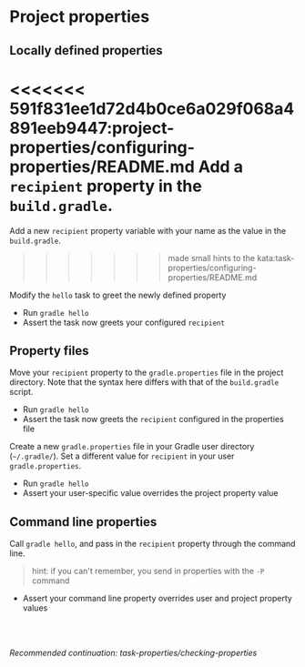 # Project properties

## Locally defined properties

<<<<<<< 591f831ee1d72d4b0ce6a029f068a4891eeb9447:project-properties/configuring-properties/README.md
Add a `recipient` property in the `build.gradle`.
=======
Add a new `recipient` property variable with your name as the value in the `build.gradle`.
>>>>>>> made small hints to the kata:task-properties/configuring-properties/README.md

Modify the `hello` task to greet the newly defined property

- Run `gradle hello`
- Assert the task now greets your configured `recipient`

## Property files

Move your `recipient` property to the `gradle.properties` file in the project directory.
Note that the syntax here differs with that of the `build.gradle` script.

- Run `gradle hello`
- Assert the task now greets the `recipient` configured in the properties file

Create a new `gradle.properties` file in your Gradle user directory (`~/.gradle/`).
Set a different value for `recipient` in your user `gradle.properties`.

- Run `gradle hello`
- Assert your user-specific value overrides the project property value

## Command line properties

Call `gradle hello`, and pass in the `recipient` property through the command line.

> hint: if you can't remember, you send in properties with the `-P` command

 - Assert your command line property overrides user and project property values

<br>
<br>

_Recommended continuation: *task-properties/checking-properties*_
